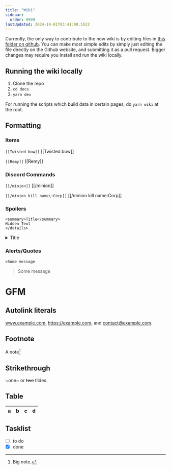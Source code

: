```yaml
---
title: "Wiki"
sidebar:
  order: 9999
lastUpdated: 2024-10-01T03:41:00.552Z
---
```


Currently, the only way to contribute to the new wiki is by editing files in [this folder on github](https://github.com/oldschoolgg/oldschoolbot/tree/master/docs/src/content/docs). You can make most simple edits by simply just editing the file directly on the Github website, and submitting it as a pull request. Bigger changes may require you install and run the wiki locally.

## Running the wiki locally

1. Clone the repo
2. `cd docs`
3. `yarn dev`

For running the scripts which build data in certain pages, do `yarn wiki` at the root.

## Formatting

### Items

`[[Twisted bow]]`
[[Twisted bow]]

`[[Remy]]`
[[Remy]]

### Discord Commands

`[[/minion]]`
[[/minion]]

`[[/minion kill name\:Corp]]`
[[/minion kill name\:Corp]]

### Spoilers

```<details>
<summary>Title</summary>
Hidden Text
</details>
```

<details>
<summary>Title</summary>
Hidden Text
</details>

### Alerts/Quotes

`>Some message`

> Some message

# GFM

## Autolink literals

www.example.com, https://example.com, and contact@example.com.

## Footnote

A note[^1]

[^1]: Big note.

## Strikethrough

~one~ or ~~two~~ tildes.

## Table

| a   | b   |   c |  d  |
| --- | :-- | --: | :-: |

## Tasklist

- [ ] to do
- [x] done
